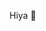 Hiya 👋

<!---
phatjng/phatjng is a ✨ special ✨ repository because its `README.md` (this file) appears on your GitHub profile.
You can click the Preview link to take a look at your changes.
--->
